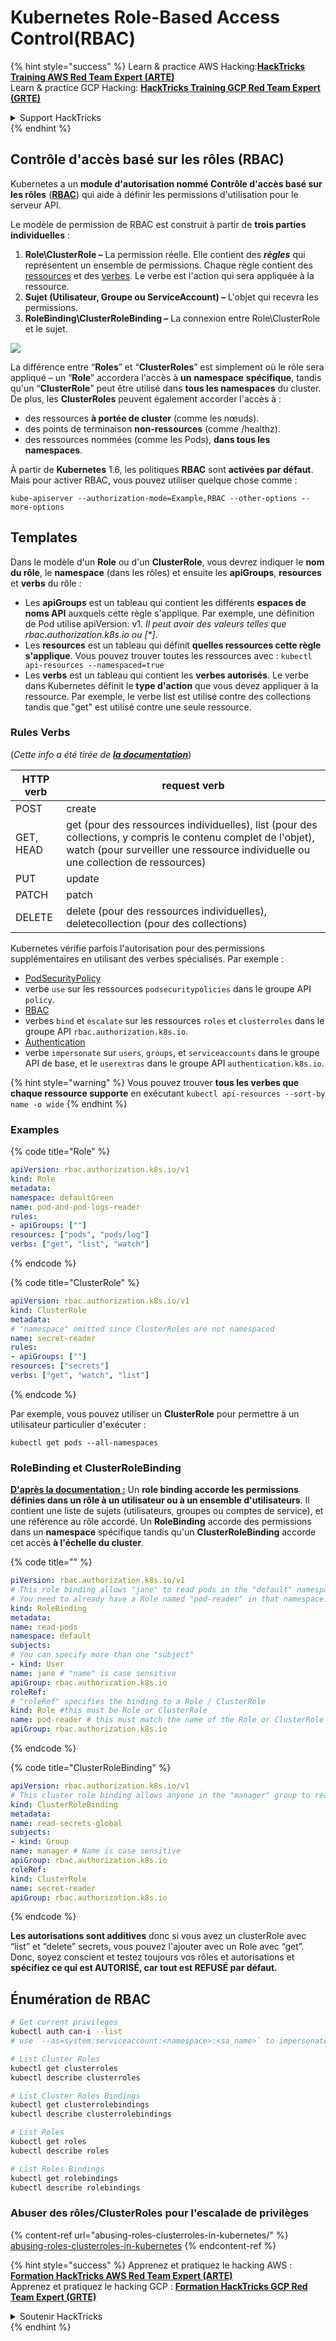 # Kubernetes Role-Based Access Control(RBAC)

{% hint style="success" %}
Learn & practice AWS Hacking:<img src="../../.gitbook/assets/image (1) (1).png" alt="" data-size="line">[**HackTricks Training AWS Red Team Expert (ARTE)**](https://training.hacktricks.xyz/courses/arte)<img src="../../.gitbook/assets/image (1) (1).png" alt="" data-size="line">\
Learn & practice GCP Hacking: <img src="../../.gitbook/assets/image (2).png" alt="" data-size="line">[**HackTricks Training GCP Red Team Expert (GRTE)**<img src="../../.gitbook/assets/image (2).png" alt="" data-size="line">](https://training.hacktricks.xyz/courses/grte)

<details>

<summary>Support HackTricks</summary>

* Check the [**subscription plans**](https://github.com/sponsors/carlospolop)!
* **Join the** 💬 [**Discord group**](https://discord.gg/hRep4RUj7f) or the [**telegram group**](https://t.me/peass) or **follow** us on **Twitter** 🐦 [**@hacktricks\_live**](https://twitter.com/hacktricks\_live)**.**
* **Share hacking tricks by submitting PRs to the** [**HackTricks**](https://github.com/carlospolop/hacktricks) and [**HackTricks Cloud**](https://github.com/carlospolop/hacktricks-cloud) github repos.

</details>
{% endhint %}

## Contrôle d'accès basé sur les rôles (RBAC)

Kubernetes a un **module d'autorisation nommé Contrôle d'accès basé sur les rôles** ([**RBAC**](https://kubernetes.io/docs/reference/access-authn-authz/rbac/)) qui aide à définir les permissions d'utilisation pour le serveur API.

Le modèle de permission de RBAC est construit à partir de **trois parties individuelles** :

1. **Role\ClusterRole ­–** La permission réelle. Elle contient des _**règles**_ qui représentent un ensemble de permissions. Chaque règle contient des [ressources](https://kubernetes.io/docs/reference/kubectl/overview/#resource-types) et des [verbes](https://kubernetes.io/docs/reference/access-authn-authz/authorization/#determine-the-request-verb). Le verbe est l'action qui sera appliquée à la ressource.
2. **Sujet (Utilisateur, Groupe ou ServiceAccount) –** L'objet qui recevra les permissions.
3. **RoleBinding\ClusterRoleBinding –** La connexion entre Role\ClusterRole et le sujet.

![](https://www.cyberark.com/wp-content/uploads/2018/12/rolebiding\_serviceaccount\_and\_role-1024x551.png)

La différence entre “**Roles**” et “**ClusterRoles**” est simplement où le rôle sera appliqué – un “**Role**” accordera l'accès à **un** **namespace** **spécifique**, tandis qu'un “**ClusterRole**” peut être utilisé dans **tous les namespaces** du cluster. De plus, les **ClusterRoles** peuvent également accorder l'accès à :

* des ressources **à portée de cluster** (comme les nœuds).
* des points de terminaison **non-ressources** (comme /healthz).
* des ressources nommées (comme les Pods), **dans tous les namespaces**.

À partir de **Kubernetes** 1.6, les politiques **RBAC** sont **activées par défaut**. Mais pour activer RBAC, vous pouvez utiliser quelque chose comme :
```
kube-apiserver --authorization-mode=Example,RBAC --other-options --more-options
```
## Templates

Dans le modèle d'un **Role** ou d'un **ClusterRole**, vous devrez indiquer le **nom du rôle**, le **namespace** (dans les rôles) et ensuite les **apiGroups**, **resources** et **verbs** du rôle :

* Les **apiGroups** est un tableau qui contient les différents **espaces de noms API** auxquels cette règle s'applique. Par exemple, une définition de Pod utilise apiVersion: v1. _Il peut avoir des valeurs telles que rbac.authorization.k8s.io ou \[\*]_.
* Les **resources** est un tableau qui définit **quelles ressources cette règle s'applique**. Vous pouvez trouver toutes les ressources avec : `kubectl api-resources --namespaced=true`
* Les **verbs** est un tableau qui contient les **verbes autorisés**. Le verbe dans Kubernetes définit le **type d'action** que vous devez appliquer à la ressource. Par exemple, le verbe list est utilisé contre des collections tandis que "get" est utilisé contre une seule ressource.

### Rules Verbs

(_Cette info a été tirée de_ [_**la documentation**_](https://kubernetes.io/docs/reference/access-authn-authz/authorization/#determine-the-request-verb))

| HTTP verb | request verb                                                                                                                                                  |
| --------- | ------------------------------------------------------------------------------------------------------------------------------------------------------------- |
| POST      | create                                                                                                                                                        |
| GET, HEAD | get (pour des ressources individuelles), list (pour des collections, y compris le contenu complet de l'objet), watch (pour surveiller une ressource individuelle ou une collection de ressources) |
| PUT       | update                                                                                                                                                        |
| PATCH     | patch                                                                                                                                                         |
| DELETE    | delete (pour des ressources individuelles), deletecollection (pour des collections)                                                                                         |

Kubernetes vérifie parfois l'autorisation pour des permissions supplémentaires en utilisant des verbes spécialisés. Par exemple :

* [PodSecurityPolicy](https://kubernetes.io/docs/concepts/policy/pod-security-policy/)
* verbe `use` sur les ressources `podsecuritypolicies` dans le groupe API `policy`.
* [RBAC](https://kubernetes.io/docs/reference/access-authn-authz/rbac/#privilege-escalation-prevention-and-bootstrapping)
* verbes `bind` et `escalate` sur les ressources `roles` et `clusterroles` dans le groupe API `rbac.authorization.k8s.io`.
* [Authentication](https://kubernetes.io/docs/reference/access-authn-authz/authentication/)
* verbe `impersonate` sur `users`, `groups`, et `serviceaccounts` dans le groupe API de base, et le `userextras` dans le groupe API `authentication.k8s.io`.

{% hint style="warning" %}
Vous pouvez trouver **tous les verbes que chaque ressource supporte** en exécutant `kubectl api-resources --sort-by name -o wide`
{% endhint %}

### Examples

{% code title="Role" %}
```yaml
apiVersion: rbac.authorization.k8s.io/v1
kind: Role
metadata:
namespace: defaultGreen
name: pod-and-pod-logs-reader
rules:
- apiGroups: [""]
resources: ["pods", "pods/log"]
verbs: ["get", "list", "watch"]
```
{% endcode %}

{% code title="ClusterRole" %}
```yaml
apiVersion: rbac.authorization.k8s.io/v1
kind: ClusterRole
metadata:
# "namespace" omitted since ClusterRoles are not namespaced
name: secret-reader
rules:
- apiGroups: [""]
resources: ["secrets"]
verbs: ["get", "watch", "list"]
```
{% endcode %}

Par exemple, vous pouvez utiliser un **ClusterRole** pour permettre à un utilisateur particulier d'exécuter :
```
kubectl get pods --all-namespaces
```
### **RoleBinding et ClusterRoleBinding**

[**D'après la documentation :**](https://kubernetes.io/docs/reference/access-authn-authz/rbac/#rolebinding-and-clusterrolebinding) Un **role binding accorde les permissions définies dans un rôle à un utilisateur ou à un ensemble d'utilisateurs**. Il contient une liste de sujets (utilisateurs, groupes ou comptes de service), et une référence au rôle accordé. Un **RoleBinding** accorde des permissions dans un **namespace** spécifique tandis qu'un **ClusterRoleBinding** accorde cet accès **à l'échelle du cluster**.

{% code title="" %}
```yaml
piVersion: rbac.authorization.k8s.io/v1
# This role binding allows "jane" to read pods in the "default" namespace.
# You need to already have a Role named "pod-reader" in that namespace.
kind: RoleBinding
metadata:
name: read-pods
namespace: default
subjects:
# You can specify more than one "subject"
- kind: User
name: jane # "name" is case sensitive
apiGroup: rbac.authorization.k8s.io
roleRef:
# "roleRef" specifies the binding to a Role / ClusterRole
kind: Role #this must be Role or ClusterRole
name: pod-reader # this must match the name of the Role or ClusterRole you wish to bind to
apiGroup: rbac.authorization.k8s.io
```
{% endcode %}

{% code title="ClusterRoleBinding" %}
```yaml
apiVersion: rbac.authorization.k8s.io/v1
# This cluster role binding allows anyone in the "manager" group to read secrets in any namespace.
kind: ClusterRoleBinding
metadata:
name: read-secrets-global
subjects:
- kind: Group
name: manager # Name is case sensitive
apiGroup: rbac.authorization.k8s.io
roleRef:
kind: ClusterRole
name: secret-reader
apiGroup: rbac.authorization.k8s.io
```
{% endcode %}

**Les autorisations sont additives** donc si vous avez un clusterRole avec “list” et “delete” secrets, vous pouvez l'ajouter avec un Role avec “get”. Donc, soyez conscient et testez toujours vos rôles et autorisations et **spécifiez ce qui est AUTORISÉ, car tout est REFUSÉ par défaut.**

## **Énumération de RBAC**
```bash
# Get current privileges
kubectl auth can-i --list
# use `--as=system:serviceaccount:<namespace>:<sa_name>` to impersonate a service account

# List Cluster Roles
kubectl get clusterroles
kubectl describe clusterroles

# List Cluster Roles Bindings
kubectl get clusterrolebindings
kubectl describe clusterrolebindings

# List Roles
kubectl get roles
kubectl describe roles

# List Roles Bindings
kubectl get rolebindings
kubectl describe rolebindings
```
### Abuser des rôles/ClusterRoles pour l'escalade de privilèges

{% content-ref url="abusing-roles-clusterroles-in-kubernetes/" %}
[abusing-roles-clusterroles-in-kubernetes](abusing-roles-clusterroles-in-kubernetes/)
{% endcontent-ref %}

{% hint style="success" %}
Apprenez et pratiquez le hacking AWS :<img src="../../.gitbook/assets/image (1) (1).png" alt="" data-size="line">[**Formation HackTricks AWS Red Team Expert (ARTE)**](https://training.hacktricks.xyz/courses/arte)<img src="../../.gitbook/assets/image (1) (1).png" alt="" data-size="line">\
Apprenez et pratiquez le hacking GCP : <img src="../../.gitbook/assets/image (2).png" alt="" data-size="line">[**Formation HackTricks GCP Red Team Expert (GRTE)**<img src="../../.gitbook/assets/image (2).png" alt="" data-size="line">](https://training.hacktricks.xyz/courses/grte)

<details>

<summary>Soutenir HackTricks</summary>

* Consultez les [**plans d'abonnement**](https://github.com/sponsors/carlospolop) !
* **Rejoignez le** 💬 [**groupe Discord**](https://discord.gg/hRep4RUj7f) ou le [**groupe telegram**](https://t.me/peass) ou **suivez-nous sur** **Twitter** 🐦 [**@hacktricks\_live**](https://twitter.com/hacktricks\_live)**.**
* **Partagez des astuces de hacking en soumettant des PRs aux** [**HackTricks**](https://github.com/carlospolop/hacktricks) et [**HackTricks Cloud**](https://github.com/carlospolop/hacktricks-cloud) dépôts github.

</details>
{% endhint %}
